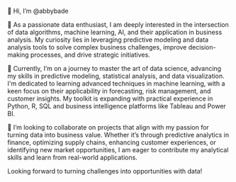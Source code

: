 👋 Hi, I’m @abbybade

👀 As a passionate data enthusiast, I am deeply interested in the intersection of data algorithms, machine learning, AI, and their application in business analysis. My curiosity lies in leveraging predictive modeling and data analysis tools to solve complex business challenges, improve decision-making processes, and drive strategic initiatives.

🌱 Currently, I’m on a journey to master the art of data science, advancing  my skills in predictive modeling, statistical analysis, and data visualization. I'm dedicated to learning advanced techniques in machine learning, with a keen focus on their applicability in forecasting, risk management, and customer insights. My toolkit is expanding with practical experience in Python, R, SQL and business intelligence platforms like Tableau and Power BI.

💞️ I’m looking to collaborate on projects that align with my passion for turning data into business value. Whether it’s through predictive analytics in finance, optimizing supply chains, enhancing customer experiences, or identifying new market opportunities, I am eager to contribute my analytical skills and learn from real-world applications.


Looking forward to turning challenges into opportunities with data!


<!---
abbybade/abbybade is a ✨ special ✨ repository because its `README.md` (this file) appears on your GitHub profile.
You can click the Preview link to take a look at your changes.
--->

